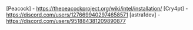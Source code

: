 [Peacock] - https://thepeacockproject.org/wiki/intel/installation/
[Cry4pt] - https://discord.com/users/1276699402974658571
[astra1dev] - https://discord.com/users/951884381209890877
